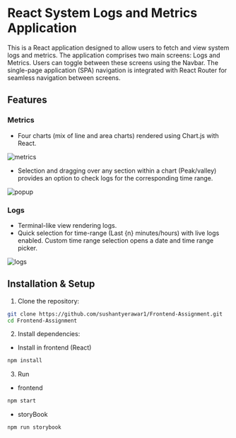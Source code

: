 # React System Logs and Metrics Application

This is a React application designed to allow users to fetch and view system logs and metrics. The application comprises two main screens: Logs and Metrics.
Users can toggle between these screens using the Navbar. The single-page application (SPA) navigation is integrated with React Router for seamless navigation between screens.

## Features

### Metrics

- Four charts (mix of line and area charts) rendered using Chart.js with React.

![metrics](https://github.com/sushantyerawar1/Frontend-Assignment/assets/84599862/1ec7829b-63c1-485a-b9d6-3046b114c282)

- Selection and dragging over any section within a chart (Peak/valley) provides an option to check logs for the corresponding time range.

![popup](https://github.com/sushantyerawar1/Frontend-Assignment/assets/84599862/3c426f18-ea7d-419e-9a1f-762b51e58df1)

### Logs

- Terminal-like view rendering logs.
- Quick selection for time-range (Last {n} minutes/hours) with live logs enabled. Custom time range selection opens a date and time range picker.

![logs](https://github.com/sushantyerawar1/Frontend-Assignment/assets/84599862/a7cccd2e-e6c1-49d1-b490-6e16daabd519)

## Installation & Setup

1. Clone the repository:

```bash
git clone https://github.com/sushantyerawar1/Frontend-Assignment.git
cd Frontend-Assignment
```

2. Install dependencies:

- Install in frontend (React)

```bash
npm install
```

3. Run

- frontend

```bash
npm start
```

- storyBook

```bash
npm run storybook
```
